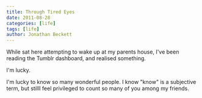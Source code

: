 ```yaml
---
title: Through Tired Eyes
date: 2011-08-28
categories: [life]
tags: [life]
author: Jonathan Beckett
---
```


While sat here attempting to wake up at my parents house, I've been reading the Tumblr dashboard, and realised something.

I'm lucky.

I'm lucky to know so many wonderful people. I know "know" is a subjective term, but stillI feel privileged to count so many of you among my friends.